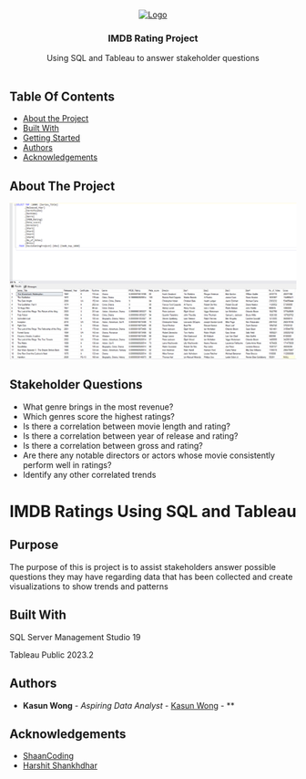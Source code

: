 <br/>
<p align="center">
  <a href="https://github.com/Kasun Wong/SQLPortfolio">
    <img src="https://cdn.freebiesupply.com/images/large/2x/imdb-logo-transparent.png" alt="Logo" width="80" height="80">
  </a>

  <h3 align="center">IMDB Rating Project</h3>

  <p align="center">
    Using SQL and Tableau to answer stakeholder questions
    <br/>
    <br/>
  </p>
</p>



## Table Of Contents

* [About the Project](#about-the-project)
* [Built With](#built-with)
* [Getting Started](#getting-started)
* [Authors](#authors)
* [Acknowledgements](#acknowledgements)

## About The Project

![Screen Shot](https://github.com/eTpMaxim/SQLPortfolio/blob/main/Movie%20SQL.png)

## Stakeholder Questions

- What genre brings in the most revenue?
- Which genres score the highest ratings?
- Is there a correlation between movie length and rating?
- Is there a correlation between year of release and rating?
- Is there a correlation between gross and rating?
- Are there any notable directors or actors whose movie consistently perform well in ratings?
- Identify any other correlated trends

# IMDB Ratings Using SQL and Tableau

## Purpose

The purpose of this is project is to assist stakeholders answer possible questions they may have regarding data that has been collected and create visualizations to show trends and patterns

## Built With

SQL Server Management Studio 19

Tableau Public 2023.2

## Authors

* **Kasun Wong** - *Aspiring Data Analyst* - [Kasun Wong](https://kasunwong.wixsite.com/portfolio) - **

## Acknowledgements

* [ShaanCoding](https://github.com/ShaanCoding/)
* [Harshit Shankhdhar](https://www.kaggle.com/datasets/harshitshankhdhar/imdb-dataset-of-top-1000-movies-and-tv-shows)
